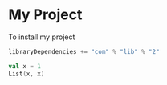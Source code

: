 # My Project

To install my project
```scala
libraryDependencies += "com" % "lib" % "2"
```

```scala mdoc
val x = 1
List(x, x)
```